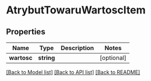 # AtrybutTowaruWartoscItem

## Properties
Name | Type | Description | Notes
------------ | ------------- | ------------- | -------------
**wartosc** | **string** |  | [optional] 

[[Back to Model list]](../../README.md#documentation-for-models) [[Back to API list]](../../README.md#documentation-for-api-endpoints) [[Back to README]](../../README.md)

